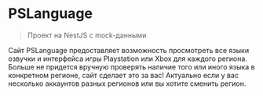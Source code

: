 # PSLanguage

> Проект на NestJS с mock-данными

Сайт PSLanguage предоставляет возможность просмотреть все языки озвучки и интерфейса игры Playstation или Xbox для каждого региона. Больше не придется вручную проверять наличие того или иного языка в конкретном регионе, сайт сделает это за вас! Актуально если у вас несколько аккаунтов разных регионов или вы хотите сменить регион.